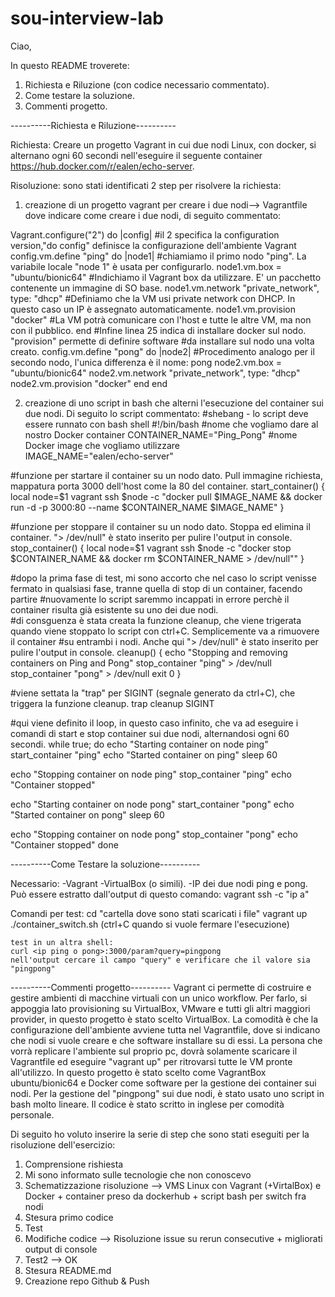 # sou-interview-lab
Ciao,

In questo README troverete:

1) Richiesta e Riluzione (con codice necessario commentato).
2) Come testare la soluzione.
3) Commenti progetto.

----------Richiesta e Riluzione----------

Richiesta: Creare un progetto Vagrant in cui due nodi Linux, con docker, si alternano ogni 60 secondi nell'eseguire il seguente container https://hub.docker.com/r/ealen/echo-server.

Risoluzione: sono stati identificati 2 step per risolvere la richiesta:

1) creazione di un progetto vagrant per creare i due nodi--> Vagrantfile dove indicare come creare i due nodi, di seguito commentato:


Vagrant.configure("2") do |config|                      #il 2 specifica la configuration version,"do config" definisce la configurazione dell'ambiente Vagrant
  config.vm.define "ping" do |node1|                    #chiamiamo il primo nodo "ping". La variabile locale "node 1" è usata per configurarlo.
    node1.vm.box = "ubuntu/bionic64"                    #Indichiamo il Vagrant box da utilizzare. E' un pacchetto contenente un immagine di SO base. 
    node1.vm.network "private_network", type: "dhcp"    #Definiamo che la VM usi private network con DHCP. In questo caso un IP è assegnato automaticamente. 
    node1.vm.provision "docker"                         #La VM potrà comunicare con l'host e tutte le altre VM, ma non con il pubblico.
  end                                                   #Infine linea 25 indica di installare docker sul nodo. "provision" permette di definire software
                                                        #da installare sul nodo una volta creato.
  config.vm.define "pong" do |node2|                    #Procedimento analogo per il secondo nodo, l'unica differenza è il nome: pong
    node2.vm.box = "ubuntu/bionic64"
    node2.vm.network "private_network", type: "dhcp"
    node2.vm.provision "docker"
  end
end

2) creazione di uno script in bash che alterni l'esecuzione del container sui due nodi. Di seguito lo script commentato:
#shebang - lo script deve essere runnato con bash shell
#!/bin/bash
#nome che vogliamo dare al nostro Docker container
CONTAINER_NAME="Ping_Pong"
#nome Docker image che vogliamo utilizzare                                                      
IMAGE_NAME="ealen/echo-server"

#funzione per startare il container su un nodo dato. Pull immagine richiesta, mappatura porta 3000 dell'host come la 80 del container.
start_container() {
  local node=$1
  vagrant ssh $node -c "docker pull $IMAGE_NAME && docker run -d -p 3000:80 --name $CONTAINER_NAME $IMAGE_NAME"
}

#funzione per stoppare il container su un nodo dato. Stoppa ed elimina il container. "> /dev/null" è stato inserito per pulire l'output in console.
stop_container() {
  local node=$1
  vagrant ssh $node -c "docker stop $CONTAINER_NAME && docker rm $CONTAINER_NAME > /dev/null""
}
 
#dopo la prima fase di test, mi sono accorto che nel caso lo script venisse fermato in qualsiasi fase, tranne quella di stop di un container, facendo partire #nuovamente lo script saremmo incappati in errore perchè il container risulta già esistente su uno dei due nodi.  
#di consguenza è stata creata la funzione cleanup, che viene trigerata quando viene stoppato lo script con ctrl+C. Semplicemente va a rimuovere il container #su entrambi i nodi. Anche qui "> /dev/null" è stato inserito per pulire l'output in console. 
cleanup() {
  echo "Stopping and removing containers on Ping and Pong"
  stop_container "ping" > /dev/null
  stop_container "pong" > /dev/null
  exit 0
}

#viene settata la "trap" per SIGINT (segnale generato da ctrl+C), che triggera la funzione cleanup.
trap cleanup SIGINT

#qui viene definito il loop, in questo caso infinito, che va ad eseguire i comandi di start e stop container sui due nodi, alternandosi ogni 60 secondi.
while true; do
  echo "Starting container on node ping"
  start_container "ping"
  echo "Started container on ping"
  sleep 60

  echo "Stopping container on node ping"
  stop_container "ping"
  echo "Container stopped"

  echo "Starting container on node pong"
  start_container "pong"
  echo "Started container on pong"
  sleep 60

  echo "Stopping container on node pong"
  stop_container "pong"
  echo "Container stopped"
done

----------Come Testare la soluzione----------

Necessario:
-Vagrant
-VirtualBox (o simili).
-IP dei due nodi ping e pong. Può essere estratto dall'output di questo comando: vagrant ssh <ping o pong> -c "ip a"  
    
Comandi per test:
    cd "cartella dove sono stati scaricati i file"
    vagrant up
    ./container_switch.sh (ctrl+C quando si vuole fermare l'esecuzione)

    test in un altra shell:
    curl <ip ping o pong>:3000/param?query=pingpong
    nell'output cercare il campo "query" e verificare che il valore sia "pingpong" 

----------Commenti progetto----------
Vagrant ci permette di costruire e gestire ambienti di macchine virtuali con un unico workflow. Per farlo, si appoggia lato provisioning su VirtualBox, VMware e tutti gli altri maggiori provider, in questo progetto è stato scelto VirtualBox. 
La comodità è che la configurazione dell'ambiente avviene tutta nel Vagrantfile, dove si indicano che nodi si vuole creare e che software installare su di essi. La persona che vorrà replicare l'ambiente sul proprio pc, dovrà solamente scaricare il Vagrantfile ed eseguire "vagrant up" per ritrovarsi tutte le VM pronte all'utilizzo. In questo progetto è stato scelto come VagrantBox ubuntu/bionic64 e Docker come software per la gestione dei container sui nodi.
Per la gestione del "pingpong" sui due nodi, è stato usato uno script in bash molto lineare.
Il codice è stato scritto in inglese per comodità personale.

Di seguito ho voluto inserire la serie di step che sono stati eseguiti per la risoluzione dell'esercizio:

1) Comprensione rishiesta
2) Mi sono informato sulle tecnologie che non conoscevo
3) Schematizzazione risoluzione --> VMS Linux con Vagrant (+VirtalBox) e Docker + container preso da dockerhub + script bash per switch fra nodi
4) Stesura primo codice
5) Test
6) Modifiche codice --> Risoluzione issue su rerun consecutive + migliorati output di console
7) Test2 --> OK
8) Stesura README.md
9) Creazione repo Github & Push